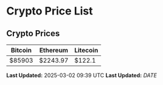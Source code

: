 # Crypto Price List

## Crypto Prices
| Bitcoin | Ethereum | Litecoin |
| ------- | -------- | -------- |
| $85903 | $2243.97 | $122.1 |
**Last Updated:** 2025-03-02 09:39 UTC
**Last Updated:** $DATE$
